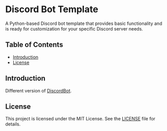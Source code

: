# Discord Bot Template

A Python-based Discord bot template that provides basic functionality and is ready for customization for your specific Discord server needs.

## Table of Contents

- [Introduction](#introduction)
- [License](#license)

## Introduction

Different version of [DiscordBot](https://github.com/SeanLangre/DiscordDeleteBot).

## License

This project is licensed under the MIT License. See the [LICENSE](LICENSE) file for details.
